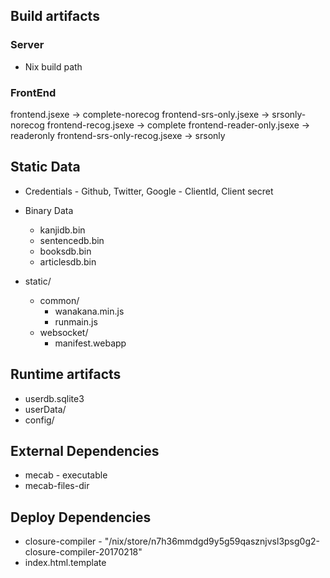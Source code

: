 ## Build artifacts

### Server
- Nix build path

### FrontEnd
  frontend.jsexe -> complete-norecog
  frontend-srs-only.jsexe -> srsonly-norecog
  frontend-recog.jsexe -> complete
  frontend-reader-only.jsexe -> readeronly
  frontend-srs-only-recog.jsexe -> srsonly

## Static Data

- Credentials - Github, Twitter, Google - ClientId, Client secret
- Binary Data
  - kanjidb.bin
  - sentencedb.bin
  - booksdb.bin
  - articlesdb.bin
  
- static/
  - common/
    - wanakana.min.js
    - runmain.js
  - websocket/
    - manifest.webapp


## Runtime artifacts

- userdb.sqlite3
- userData/
- config/

## External Dependencies

- mecab - executable
- mecab-files-dir

## Deploy Dependencies

- closure-compiler - "/nix/store/n7h36mmdgd9y5g59qasznjvsl3psg0g2-closure-compiler-20170218"
- index.html.template
